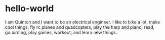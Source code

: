 # hello-world 
I am Quinton and I want to be an electrical engineer. I like to bike a lot, make cool things, fly rc planes and quadcopters, play the harp and piano, read, go birding, play games, workout, and learn new things. 
